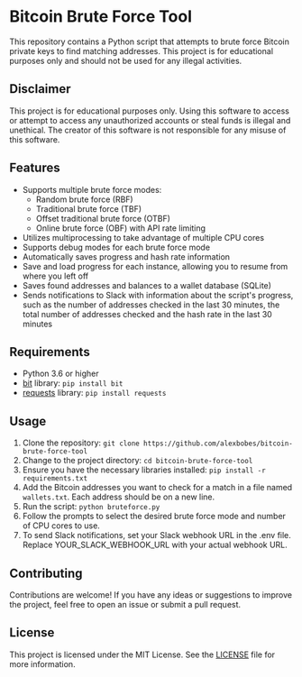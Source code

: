 # Bitcoin Brute Force Tool

This repository contains a Python script that attempts to brute force Bitcoin private keys to find matching addresses. This project is for educational purposes only and should not be used for any illegal activities.

## Disclaimer

This project is for educational purposes only. Using this software to access or attempt to access any unauthorized accounts or steal funds is illegal and unethical. The creator of this software is not responsible for any misuse of this software.

## Features

- Supports multiple brute force modes:
  - Random brute force (RBF)
  - Traditional brute force (TBF)
  - Offset traditional brute force (OTBF)
  - Online brute force (OBF) with API rate limiting
- Utilizes multiprocessing to take advantage of multiple CPU cores
- Supports debug modes for each brute force mode
- Automatically saves progress and hash rate information
- Save and load progress for each instance, allowing you to resume from where you left off
- Saves found addresses and balances to a wallet database (SQLite)
- Sends notifications to Slack with information about the script's progress, such as the number of addresses checked in the last 30 minutes, the total number of addresses checked and the hash rate in the last 30 minutes

## Requirements

- Python 3.6 or higher
- [bit](https://github.com/ofek/bit) library: `pip install bit`
- [requests](https://docs.python-requests.org/en/master/) library: `pip install requests`

## Usage

1. Clone the repository: `git clone https://github.com/alexbobes/bitcoin-brute-force-tool`
2. Change to the project directory: `cd bitcoin-brute-force-tool`
3. Ensure you have the necessary libraries installed: `pip install -r requirements.txt`
4. Add the Bitcoin addresses you want to check for a match in a file named `wallets.txt`. Each address should be on a new line.
5. Run the script: `python bruteforce.py`
6. Follow the prompts to select the desired brute force mode and number of CPU cores to use.
7. To send Slack notifications, set your Slack webhook URL in the .env file. Replace YOUR_SLACK_WEBHOOK_URL with your actual webhook URL.

## Contributing

Contributions are welcome! If you have any ideas or suggestions to improve the project, feel free to open an issue or submit a pull request.

## License

This project is licensed under the MIT License. See the [LICENSE](LICENSE) file for more information.
